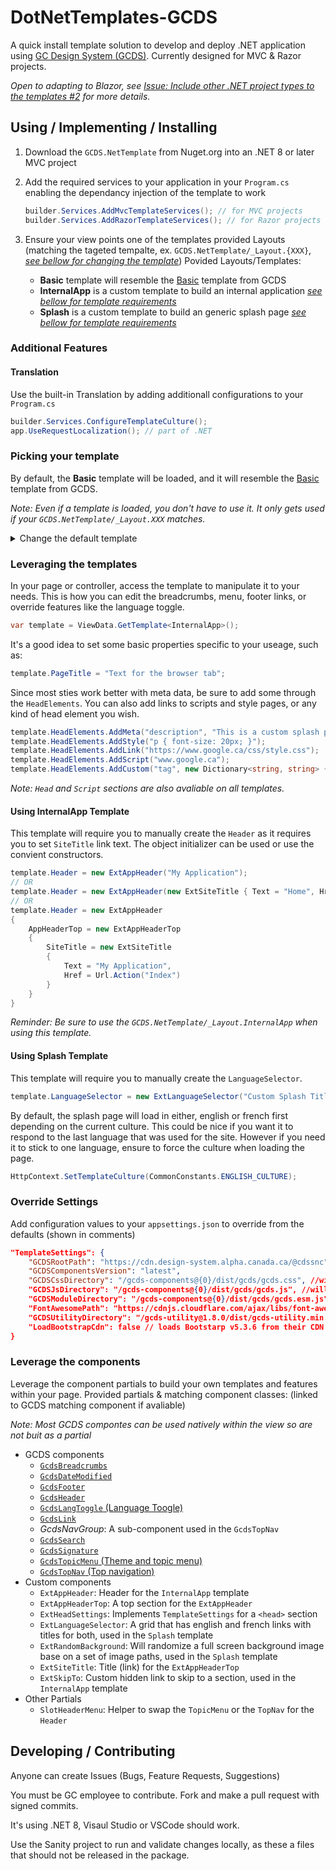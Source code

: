 # DotNetTemplates-GCDS
A quick install template solution to develop and deploy .NET application using [GC Design System (GCDS)](https://github.com/cds-snc/gcds-components). Currently designed for MVC & Razor projects. 

_Open to adapting to Blazor, see [Issue: Include other .NET project types to the templates #2](../../issues/#2) for more details._

## Using / Implementing / Installing

1. Download the `GCDS.NetTemplate` from Nuget.org into an .NET 8 or later MVC project

2. Add the required services to your application in your `Program.cs` enabling the dependancy injection of the template to work
    ```csharp
    builder.Services.AddMvcTemplateServices(); // for MVC projects
    builder.Services.AddRazorTemplateServices(); // for Razor projects
    ```

3. Ensure your view points one of the templates provided Layouts (matching the tageted tempalte, ex. `GCDS.NetTemplate/_Layout.{XXX}`, [_see bellow for changing the template_](#picking-your-template))
   Povided Layouts/Templates:
    - **Basic** template will resemble the [Basic](https://design-system.alpha.canada.ca/en/page-templates/basic/) template from GCDS
    - **InternalApp** is a custom template to build an internal application [_see bellow for template requirements_](#using-internalapp-template)
    - **Splash** is a custom template to build an generic splash page [_see bellow for template requirements_](#using-splash-template)

### Additional Features

#### Translation

Use the built-in Translation by adding additionall configurations to your `Program.cs`

```csharp
builder.Services.ConfigureTemplateCulture();
app.UseRequestLocalization(); // part of .NET
```
### Picking your template

By default, the **Basic** template will be loaded, and it will resemble the [Basic](https://design-system.alpha.canada.ca/en/page-templates/basic/) template from GCDS.

_Note: Even if a template is loaded, you don't have to use it. It only gets used if your `GCDS.NetTemplate/_Layout.XXX` matches._

<details>
  <summary>Change the default template</summary>

  **Note: Be sure to use the corrisponding `GCDS.NetTemplate/_Layout.XXX` for the chosen template.**

Option 1. Set a default template type globally in the `Program.cs`.

```csharp
builder.Services.AddMvcTemplateServices(typeof(InternalApp)) // for MVC projects
builder.Services.AddRazorTemplateServices(typeof(InternalApp)) // for Razor projects
```

Option 2. Use a different template for a contoller, page or action by applying a `TemplateType` attribute. This Will take precidence over other defaults.

```csharp
[TemplateType(typeof(InternalApp))]
public IActionResult Index() // public class IndexModel : PageModel
```

Option 3. (**MVC only**) Use the template on only some contollers by not registering the service globally in the `Program.cs` and adding a ServiceFilter to the controler that should use it.

```csharp
// Program.cs
builder.Services.AddMvcTemplateServices(global: false)

// Controller
[ServiceFilter(typeof(TemplateActionFilter))] 
public class HomeController : Controller
```

</details>

### Leveraging the templates

In your page or controller, access the template to manipulate it to your needs.
This is how you can edit the breadcrumbs, menu, footer links, or override features like the language toggle.

```csharp
var template = ViewData.GetTemplate<InternalApp>();
```

It's a good idea to set some basic properties specific to your useage, such as:

```csharp
template.PageTitle = "Text for the browser tab";
```

Since most sties work better with meta data, be sure to add some through the `HeadElements`. You can also add links to scripts and style pages, or any kind of head element you wish.

```csharp
template.HeadElements.AddMeta("description", "This is a custom splash page for testing purposes.");
template.HeadElements.AddStyle("p { font-size: 20px; }");
template.HeadElements.AddLink("https://www.google.ca/css/style.css");
template.HeadElements.AddScript("www.google.ca");
template.HeadElements.AddCustom("tag", new Dictionary<string, string> { { "tagAttribute", "value" } }, "innerHtml");
```

_Note: `Head` and `Script` sections are also avaliable on all templates._

#### Using InternalApp Template

This template will require you to manually create the `Header` as it requires you to set `SiteTitle` link text. The object initializer can be used or use the convient constructors.

```csharp
template.Header = new ExtAppHeader("My Application");
// OR
template.Header = new ExtAppHeader(new ExtSiteTitle { Text = "Home", Href = "#" });
// OR
template.Header = new ExtAppHeader
{
    AppHeaderTop = new ExtAppHeaderTop
    {
        SiteTitle = new ExtSiteTitle
        {
            Text = "My Application",
            Href = Url.Action("Index")
        }
    }
}
```

_Reminder: Be sure to use the `GCDS.NetTemplate/_Layout.InternalApp` when using this template._

#### Using Splash Template

This template will require you to manually create the `LanguageSelector`.

```csharp
template.LanguageSelector = new ExtLanguageSelector("Custom Splash Title", "Titre d'éclaboussure personnalisé", Url.Action("Home"));
```

By default, the splash page will load in either, english or french first depending on the current culture.
This could be nice if you want it to respond to the last language that was used for the site.
However if you need it to stick to one language, ensure to force the culture when loading the page.

```csharp
HttpContext.SetTemplateCulture(CommonConstants.ENGLISH_CULTURE);
```

### Override Settings

Add configuration values to your `appsettings.json` to override from the defaults (shown in comments)
```json
"TemplateSettings": {
    "GCDSRootPath": "https://cdn.design-system.alpha.canada.ca/@cdssnc",
    "GCDSComponentsVersion": "latest",
    "GCDSCssDirectory": "/gcds-components@{0}/dist/gcds/gcds.css", //will have the `GCDSComponentsVersion` injected, alternatively a version can be provided directly in place of `{0}`
    "GCDSJsDirectory": "/gcds-components@{0}/dist/gcds/gcds.js", //will have the `GCDSComponentsVersion` injected, alternatively a version can be provided directly in place of `{0}`
    "GCDSModuleDirectory": "/gcds-components@{0}/dist/gcds/gcds.esm.js", //will have the `GCDSComponentsVersion` injected, alternatively a version can be provided directly in place of `{0}`
    "FontAwesomePath": "https://cdnjs.cloudflare.com/ajax/libs/font-awesome/6.4.2/css/all.min.css",
    "GCDSUtilityDirectory": "/gcds-utility@1.8.0/dist/gcds-utility.min.css",
    "LoadBootstrapCdn": false // loads Bootstarp v5.3.6 from their CDN
}
```

### Leverage the components

Leverage the component partials to build your own templates and features within your page.
Provided partials & matching component classes: (linked to GCDS matching component if avaliable)

_Note: Most GCDS compontes can be used natively within the view so are not buit as a partial_

  - GCDS components
    - [`GcdsBreadcrumbs`](https://design-system.alpha.canada.ca/en/components/breadcrumbs/)
    - [`GcdsDateModified`](https://design-system.alpha.canada.ca/en/components/date-modified/)
    - [`GcdsFooter`](https://design-system.alpha.canada.ca/en/components/footer/)
    - [`GcdsHeader`](https://design-system.alpha.canada.ca/en/components/header/)
    - [`GcdsLangToggle` (Language Toogle)](https://design-system.alpha.canada.ca/en/components/language-toggle/)
    - [`GcdsLink`](https://design-system.alpha.canada.ca/en/components/link/)
    - _GcdsNavGroup_: A sub-component used in the `GcdsTopNav`
    - [`GcdsSearch`](https://design-system.alpha.canada.ca/en/components/search/)
    - [`GcdsSignature`](https://design-system.alpha.canada.ca/en/components/signature/)
    - [`GcdsTopicMenu` (Theme and topic menu)](https://design-system.alpha.canada.ca/en/components/theme-and-topic-menu/)
    - [`GcdsTopNav` (Top navigation)](https://design-system.alpha.canada.ca/en/components/top-navigation/)
  - Custom components
    - `ExtAppHeader`: Header for the `InternalApp` template
    - `ExtAppHeaderTop`: A top section for the `ExtAppHeader` 
    - `ExtHeadSettings`: Implements `TemplateSettings` for a `<head>` section
    - `ExtLanguageSelector`: A grid that has english and french links with titles for both, used in the `Splash` template
    - `ExtRandomBackground`: Will randomize a full screen background image base on a set of image paths, used in the `Splash` template
    - `ExtSiteTitle`: Title (link) for the `ExtAppHeaderTop`
    - `ExtSkipTo`: Custom hidden link to skip to a section, used in the `InternalApp` template
  - Other Partials
    - `SlotHeaderMenu`: Helper to swap the `TopicMenu` or the `TopNav` for the `Header`

## Developing / Contributing

Anyone can create Issues (Bugs, Feature Requests, Suggestions)

You must be GC employee to contribute. Fork and make a pull request with signed commits.

It's using .NET 8, Visaul Studio or VSCode should work.

Use the Sanity project to run and validate changes locally, as these a files that should not be released in the package.
